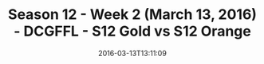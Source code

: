 ---
title: Season 12 - Week 2 (March 13, 2016) - DCGFFL - S12 Gold vs S12 Orange
teams-score:
- team: _teams/s12-gold.md
  score: 33
- team: _teams/s12-orange.md
  score: 0
mvp: Meredith B. (Gold); Isaac V. (Orange)
game-ball: Craig N. (Gold); Cameron B. (Orange)
sportsperson: ''
season: 12
week: 2
date: '2016-03-13T13:11:09'
pageid: season-12-week-2-march-13-2016-4172-vs-4181
---